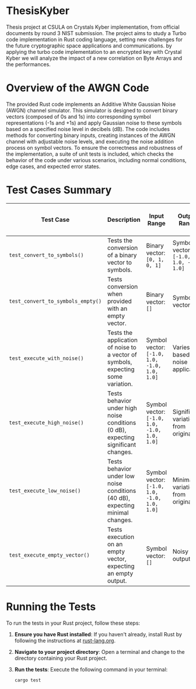 # ThesisKyber
Thesis project at CSULA on Crystals Kyber implementation, from official documents by round 3 NIST submission. The project aims to study a Turbo code implementation in Rust coding language, setting new challenges for the future cryptographic space applications and communications. by applying the turbo code implementation to an encrypted key with Crystal Kyber we will analyze the impact of a new correlation on Byte Arrays and the performances. 

# Overview of the AWGN Code

The provided Rust code implements an Additive White Gaussian Noise (AWGN) channel simulator. This simulator is designed to convert binary vectors (composed of 0s and 1s) into corresponding symbol representations (-1s and +1s) and apply Gaussian noise to these symbols based on a specified noise level in decibels (dB). The code includes methods for converting binary inputs, creating instances of the AWGN channel with adjustable noise levels, and executing the noise addition process on symbol vectors. To ensure the correctness and robustness of the implementation, a suite of unit tests is included, which checks the behavior of the code under various scenarios, including normal conditions, edge cases, and expected error states.

# Test Cases Summary

| Test Case                               | Description                                                                         | Input Range                     | Output Range                      | Parameters for White-Box Testing                      |
|-----------------------------------------|-------------------------------------------------------------------------------------|----------------------------------|------------------------------------|------------------------------------------------------|
| `test_convert_to_symbols()`             | Tests the conversion of a binary vector to symbols.                                | Binary vector: `[0, 1, 0, 1]`   | Symbol vector: `[-1.0, 1.0, -1.0, 1.0]` | Validates correctness of conversion logic             |
| `test_convert_to_symbols_empty()`       | Tests conversion when provided with an empty vector.                               | Binary vector: `[]`              | Symbol vector: `[]`                | Ensures handling of empty inputs                      |
| `test_execute_with_noise()`             | Tests the application of noise to a vector of symbols, expecting some variation.   | Symbol vector: `[-1.0, 1.0, -1.0, 1.0, 1.0]` | Varies based on noise application  | Verifies noise introduction logic                      |
| `test_execute_high_noise()`             | Tests behavior under high noise conditions (0 dB), expecting significant changes.  | Symbol vector: `[-1.0, 1.0, -1.0, 1.0, 1.0]` | Significant variations from originals | Ensures expected behavior under high noise levels    |
| `test_execute_low_noise()`              | Tests behavior under low noise conditions (40 dB), expecting minimal changes.      | Symbol vector: `[-1.0, 1.0, -1.0, 1.0, 1.0]` | Minimal variations from originals    | Verifies minimal noise effect                          |
| `test_execute_empty_vector()`           | Tests execution on an empty vector, expecting an empty output.                    | Symbol vector: `[]`              | Noisy output: `[]`                 | Ensures robustness against empty input vectors        |

# Running the Tests

To run the tests in your Rust project, follow these steps:

1. **Ensure you have Rust installed**: If you haven't already, install Rust by following the instructions at [rust-lang.org](https://www.rust-lang.org/tools/install).

2. **Navigate to your project directory**: Open a terminal and change to the directory containing your Rust project.

3. **Run the tests**: Execute the following command in your terminal:

   ```bash
   cargo test